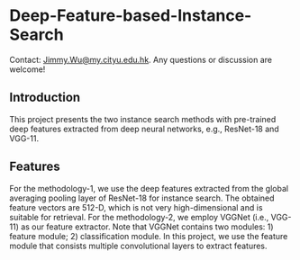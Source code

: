 # Deep-Feature-based-Instance-Search

Contact: [Jimmy.Wu@my.cityu.edu.hk](mailto:Jimmy.Wu@my.cityu.edu.hk). Any questions or discussion are welcome! 

## Introduction
This project presents the two instance search methods with pre-trained deep features extracted from deep neural networks, e.g., ResNet-18 and VGG-11.

## Features
For the methodology-1, we use the deep features extracted from the global averaging pooling layer of ResNet-18 for instance search. The obtained feature vectors are 512-D, which is not very high-dimensional and is suitable for retrieval. For the methodology-2, we employ VGGNet (i.e., VGG-11) as our feature extractor. Note that VGGNet contains two modules: 1) feature module; 2) classification module. In this project, we use the feature module that consists multiple convolutional layers to extract features.
